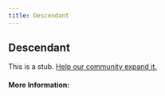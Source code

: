 ```yaml
---
title: Descendant
---
```


## Descendant

This is a stub. [Help our community expand it.](https://github.com/freeCodeCamp/guide-articles/tree/master/articles/CSS/Selectors/General/Descendant/index.md)

<!-- The article goes here, in GitHub-flavored Markdown. Feel free to add YouTube videos, images, and CodePen/JSBin embeds  -->

#### More Information:
<!-- Please add any articles you think might be helpful to read before writing the article -->


